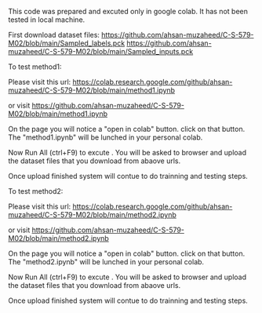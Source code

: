 This code was prepared and excuted only in google colab.
It has not been tested in local machine.

First download dataset files:
https://github.com/ahsan-muzaheed/C-S-579-M02/blob/main/Sampled_labels.pck
https://github.com/ahsan-muzaheed/C-S-579-M02/blob/main/Sampled_inputs.pck

To test method1:

Please visit this url:
https://colab.research.google.com/github/ahsan-muzaheed/C-S-579-M02/blob/main/method1.ipynb

or 
visit  https://github.com/ahsan-muzaheed/C-S-579-M02/blob/main/method1.ipynb

On the page you will notice a "open in colab" button.
click on that button.
The "method1.ipynb" will be lunched in your personal colab.


Now Run All (ctrl+F9) to excute .
You will be asked to browser and upload the dataset files that you download from abaove urls.

Once upload finished system will contue to do trainning and testing steps. 



To test method2:

Please visit this url:
https://colab.research.google.com/github/ahsan-muzaheed/C-S-579-M02/blob/main/method2.ipynb

or 
visit  https://github.com/ahsan-muzaheed/C-S-579-M02/blob/main/method2.ipynb

On the page you will notice a "open in colab" button.
click on that button.
The "method2.ipynb" will be lunched in your personal colab.


Now Run All (ctrl+F9) to excute .
You will be asked to browser and upload the dataset files that you download from abaove urls.

Once upload finished system will contue to do trainning and testing steps. 
